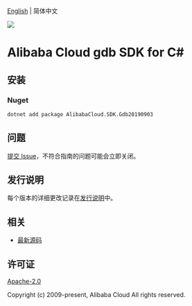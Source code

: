 [English](README.md) | 简体中文

![](https://aliyunsdk-pages.alicdn.com/icons/AlibabaCloud.svg)

# Alibaba Cloud gdb SDK for C#

## 安装

### Nuget

```bash
dotnet add package AlibabaCloud.SDK.Gdb20190903
```

## 问题

[提交 Issue](https://github.com/aliyun/alibabacloud-csharp-sdk/issues/new)，不符合指南的问题可能会立即关闭。

## 发行说明

每个版本的详细更改记录在[发行说明](./ChangeLog.md)中。

## 相关

* [最新源码](https://github.com/aliyun/alibabacloud-csharp-sdk/)

## 许可证

[Apache-2.0](http://www.apache.org/licenses/LICENSE-2.0)

Copyright (c) 2009-present, Alibaba Cloud All rights reserved.
